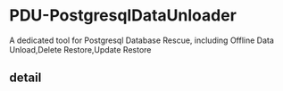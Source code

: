 # PDU-PostgresqlDataUnloader
A dedicated tool for Postgresql Database Rescue, including Offline Data Unload,Delete Restore,Update Restore
## detail